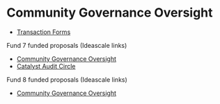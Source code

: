 # Community Governance Oversight

- [Transaction Forms](https://github.com/treasuryguild/Community-Governance-Oversight/issues/new/choose)

Fund 7 funded proposals (Ideascale links)

- [Community Governance Oversight](https://cardano.ideascale.com/c/idea/383517)
- [Catalyst Audit Circle](https://cardano.ideascale.com/c/idea/381354)

Fund 8 funded proposals (Ideascale links)

- [Community Governance Oversight](https://cardano.ideascale.com/c/idea/398225)




